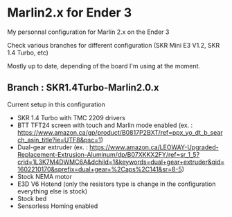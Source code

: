 # Marlin2.x for Ender 3
My personnal configuration for Marlin 2.x on the Ender 3

Check various branches for different configuration (SKR Mini E3 V1.2, SKR 1.4 Turbo, etc)

Mostly up to date, depending of the board I'm using at the moment.

## Branch : SKR1.4Turbo-Marlin2.0.x

Current setup in this configuration

 - SKR 1.4 Turbo with TMC 2209 drivers
 - BTT TFT24 screen with touch and Marlin mode enabled (ex. : https://www.amazon.ca/gp/product/B0817P2BXT/ref=ppx_yo_dt_b_search_asin_title?ie=UTF8&psc=1)
 - Dual-gear extruder (ex. : https://www.amazon.ca/LEOWAY-Upgraded-Replacement-Extrusion-Aluminum/dp/B07XKKX2FY/ref=sr_1_5?crid=1L3K7M4DWMC6A&dchild=1&keywords=dual+gear+extruder&qid=1602210170&sprefix=dual+gear+%2Caps%2C141&sr=8-5)
 - Stock NEMA motor
 - E3D V6 Hotend (only the resistors type is change in the configuration everything else is stock)
 - Stock bed
 - Sensorless Homing enabled
